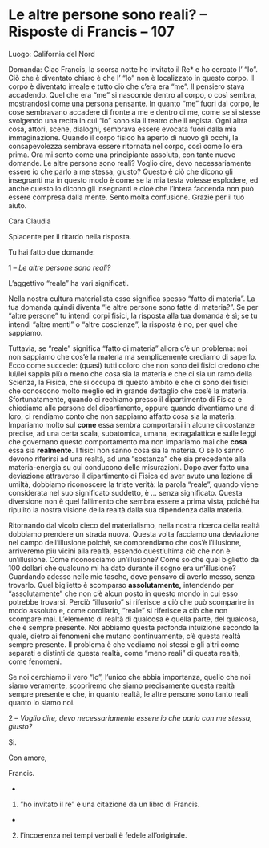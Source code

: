# Le altre persone sono reali? – Risposte di Francis – 107

Luogo: California del Nord

Domanda: Ciao Francis, la scorsa notte ho invitato il Re* e ho cercato l’ “Io”. Ciò che è diventato chiaro è che l’ “Io” non è localizzato in questo corpo. Il corpo è diventato irreale e tutto ciò che c’era era “me”. Il pensiero stava accadendo. Quel che era “me” si nasconde dentro al corpo, o così sembra, mostrandosi come una persona pensante. In quanto “me” fuori dal corpo, le cose sembravano accadere di fronte a me e dentro di me, come se si stesse svolgendo una recita in cui “Io” sono sia il teatro che il regista. Ogni altra cosa, attori, scene, dialoghi, sembrava essere evocata fuori dalla mia immaginazione. Quando il corpo fisico ha aperto di nuovo gli occhi, la consapevolezza sembrava essere ritornata nel corpo, così come lo era prima. Ora mi sento come una principiante assoluta, con tante nuove domande. Le altre persone sono reali? Voglio dire, devo necessariamente essere io che parlo a me stessa, giusto? Questo è ciò che dicono gli insegnanti ma in questo modo è come se la mia testa volesse esplodere, ed anche questo lo dicono gli insegnanti e cioè che l’intera faccenda non può essere compresa dalla mente. Sento molta confusione. Grazie per il tuo aiuto.

Cara Claudia

Spiacente per il ritardo nella risposta.

Tu hai fatto due domande:

1 – _Le altre persone sono reali?_ 

L’aggettivo “reale” ha vari significati.

Nella nostra cultura materialista esso significa spesso “fatto di materia”. La tua domanda quindi diventa “le altre persone sono fatte di materia?”. Se per “altre persone” tu intendi corpi fisici, la risposta alla tua domanda è sì; se tu intendi “altre menti” o “altre coscienze”, la risposta è no, per quel che sappiamo.

Tuttavia, se “reale” significa “fatto di materia” allora c’è un problema: noi non sappiamo che cos’è la materia ma semplicemente crediamo di saperlo. Ecco come succede: (quasi) tutti coloro che non sono dei fisici credono che lui/lei sappia più o meno che cosa sia la materia e che ci sia un ramo della Scienza, la Fisica, che si occupa di questo ambito e che ci sono dei fisici che conoscono molto meglio ed in grande dettaglio che cos’è la materia. Sfortunatamente, quando ci rechiamo presso il dipartimento di Fisica e chiediamo alle persone del dipartimento, oppure quando diventiamo una di loro, ci rendiamo conto che non sappiamo affatto cosa sia la materia. Impariamo molto sul **come** essa sembra comportarsi in alcune circostanze precise, ad una certa scala, subatomica, umana, extragalattica e sulle leggi che governano questo comportamento ma non impariamo mai che **cosa** essa sia **realmente.** I fisici non sanno cosa sia la materia. O se lo sanno devono riferirsi ad una realtà, ad una “sostanza” che sia precedente alla materia-energia su cui conducono delle misurazioni. Dopo aver fatto una deviazione attraverso il dipartimento di Fisica ed aver avuto una lezione di umiltà, dobbiamo riconoscere la triste verità: la parola “reale”, quando viene considerata nel suo significato suddetto, è … senza significato. Questa diversione non è quel fallimento che sembra essere a prima vista, poiché ha ripulito la nostra visione della realtà dalla sua dipendenza dalla materia.

Ritornando dal vicolo cieco del materialismo, nella nostra ricerca della realtà dobbiamo prendere un strada nuova. Questa volta facciamo una deviazione nel campo dell’illusione poiché, se comprendiamo che cos’è l’illusione, arriveremo più vicini alla realtà, essendo quest’ultima ciò che non è un’illusione. Come riconosciamo un’illusione? Come so che quel biglietto da 100 dollari che qualcuno mi ha dato durante il sogno era un’illusione? Guardando adesso nelle mie tasche, dove pensavo di averlo messo, senza trovarlo. Quel biglietto è scomparso **assolutamente,** intendendo per “assolutamente” che non c’è alcun posto in questo mondo in cui esso potrebbe trovarsi. Perciò “illusorio” si riferisce a ciò che può scomparire in modo assoluto e, come corollario, “reale” si riferisce a ciò che non scompare mai. L’elemento di realtà di qualcosa è quella parte, del qualcosa, che è sempre presente. Noi abbiamo questa profonda intuizione secondo la quale, dietro ai fenomeni che mutano continuamente, c’è questa realtà sempre presente. Il problema è che vediamo noi stessi e gli altri come separati e distinti da questa realtà, come “meno reali” di questa realtà, come fenomeni.

Se noi cerchiamo il vero “Io”, l’unico che abbia importanza, quello che noi siamo veramente, scopriremo che siamo precisamente questa realtà sempre presente e che, in quanto realtà, le altre persone sono tanto reali quanto lo siamo noi.

2 – _Voglio dire, devo necessariamente essere io che parlo con me stessa, giusto?_

Si.

Con amore, 

Francis.

*   

1) ”ho invitato il      re” è una citazione da un libro di Francis.

*   

2) l’incoerenza      nei tempi verbali è fedele all’originale.

